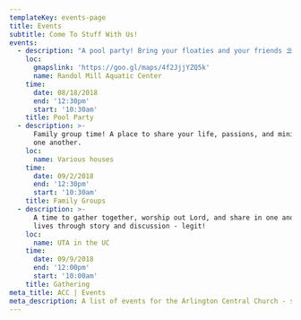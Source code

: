 ```yaml
---
templateKey: events-page
title: Events
subtitle: Come To Stuff With Us!
events:
  - description: "A pool party! Bring your floaties and your friends ⛱️\U0001F929."
    loc:
      gmapslink: 'https://goo.gl/maps/4f2JjjYZQ5k'
      name: Randol Mill Aquatic Center
    time:
      date: 08/18/2018
      end: '12:30pm'
      start: '10:30am'
    title: Pool Party
  - description: >-
      Family group time! A place to share your life, passions, and ministry with
      one another.
    loc:
      name: Various houses
    time:
      date: 09/2/2018
      end: '12:30pm'
      start: '10:30am'
    title: Family Groups
  - description: >-
      A time to gather together, worship out Lord, and share in one anothers
      lives through story and discussion - legit!
    loc:
      name: UTA in the UC
    time:
      date: 09/9/2018
      end: '12:00pm'
      start: '10:00am'
    title: Gathering
meta_title: ACC | Events
meta_description: A list of events for the Arlington Central Church - see where to get involved.
---
```


